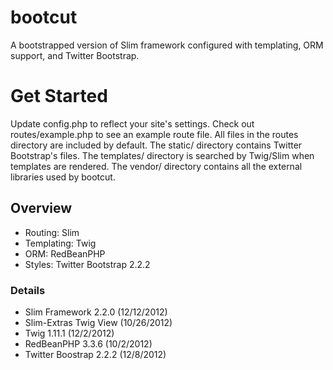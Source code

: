bootcut
=======

A bootstrapped version of Slim framework configured with templating, ORM support, and Twitter Bootstrap.

# Get Started
Update config.php to reflect your site's settings.
Check out routes/example.php to see an example route file. All files in the routes directory are included by default.
The static/ directory contains Twitter Bootstrap's files.
The templates/ directory is searched by Twig/Slim when templates are rendered.
The vendor/ directory contains all the external libraries used by bootcut.

## Overview
* Routing: Slim
* Templating: Twig
* ORM: RedBeanPHP
* Styles: Twitter Bootstrap 2.2.2

### Details
* Slim Framework 2.2.0 (12/12/2012)
* Slim-Extras Twig View (10/26/2012)
* Twig 1.11.1 (12/2/2012)
* RedBeanPHP 3.3.6 (10/2/2012)
* Twitter Boostrap 2.2.2 (12/8/2012)
